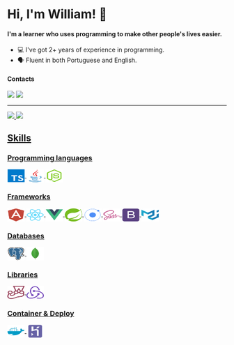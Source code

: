 # Hi, I'm William!  👋

#### I'm a learner who uses programming to make other people's lives easier. 

- 💻 I've got 2+ years of experience in programming.
- 🗣️ Fluent in both Portuguese and English.

#### Contacts
<div>
  <a href="www.linkedin.com/in/williamcesarmg" target="_blank" rel="noopener"><img src="https://img.shields.io/badge/Linkedin-396aef?style=for-the-badge&logo=linkedin&logoColor=white" /></a>
  <a href="mailto: williamct.dev@gmail.com"><img src="https://img.shields.io/badge/Gmail-e54040?style=for-the-badge&logo=gmail&logoColor=white" /></a>
</div>

---

<div>
  <a href="https://github.com/william-cesar">
  <img height="180em" src="https://github-readme-stats.vercel.app/api/top-langs/?username=william-cesar&layout=compact&langs_count=7&theme=dracula"/>
  <img height="180em" src="https://github-readme-stats.vercel.app/api?username=william-cesar&show_icons=true&theme=dracula&include_all_commits=true&count_private=true"/>
</div>

## Skills

### Programming languages
<div>
  <img align="center" alt="Ts" height="30" width="40" src="https://raw.githubusercontent.com/devicons/devicon/master/icons/typescript/typescript-plain.svg">
  <img align="center" alt="Java" height="30" width="40" src="https://raw.githubusercontent.com/devicons/devicon/master/icons/java/java-original.svg">
  <img align="center" alt="Node" height="30" width="40" src="https://raw.githubusercontent.com/devicons/devicon/master/icons/nodejs/nodejs-original.svg">
</div>

### Frameworks
<div>
  <img align="center" alt="Angular" height="30" width="40" src="https://raw.githubusercontent.com/devicons/devicon/master/icons/angularjs/angularjs-plain.svg">
  <img align="center" alt="React" height="30" width="40" src="https://raw.githubusercontent.com/devicons/devicon/master/icons/react/react-original.svg">
  <img align="center" alt="Vue" height="30" width="40" src="https://raw.githubusercontent.com/devicons/devicon/master/icons/vuejs/vuejs-original.svg">
  <img align="center" alt="Spring" height="30" width="40" src="https://raw.githubusercontent.com/devicons/devicon/master/icons/spring/spring-original.svg">
  <img align="center" alt="ionic" height="30" width="40" src="https://raw.githubusercontent.com/devicons/devicon/master/icons/ionic/ionic-original.svg">
  <img align="center" alt="sass" height="30" width="40" src="https://raw.githubusercontent.com/devicons/devicon/master/icons/sass/sass-original.svg">
  <img align="center" alt="bootstrap" height="30" width="40" src="https://raw.githubusercontent.com/devicons/devicon/master/icons/bootstrap/bootstrap-plain.svg">
  <img align="center" alt="material" height="30" width="40" src="https://raw.githubusercontent.com/devicons/devicon/master/icons/materialui/materialui-original.svg">
</div>

### Databases
<div>
  <img align="center" alt="postgres" height="30" width="40" src="https://raw.githubusercontent.com/devicons/devicon/master/icons/postgresql/postgresql-original.svg">
  <img align="center" alt="mongo" height="30" width="40" src="https://raw.githubusercontent.com/devicons/devicon/master/icons/mongodb/mongodb-original.svg">
</div>

### Libraries
<div>
  <img align="center" alt="jest" height="30" width="40" src="https://raw.githubusercontent.com/devicons/devicon/master/icons/jest/jest-plain.svg">
  <img align="center" alt="redux" height="30" width="40" src="https://raw.githubusercontent.com/devicons/devicon/master/icons/redux/redux-original.svg">
</div>

### Container & Deploy
<div>
  <img align="center" alt="docker" height="30" width="40" src="https://raw.githubusercontent.com/devicons/devicon/master/icons/docker/docker-plain.svg">
  <img align="center" alt="heroku" height="30" width="40" src="https://raw.githubusercontent.com/devicons/devicon/master/icons/heroku/heroku-plain.svg">
</div>
